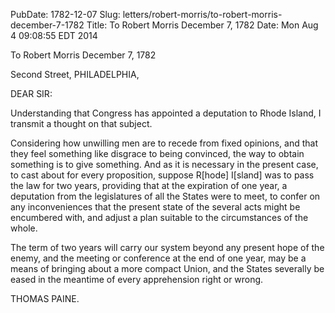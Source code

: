 PubDate: 1782-12-07
Slug: letters/robert-morris/to-robert-morris-december-7-1782
Title: To Robert Morris  December 7, 1782
Date: Mon Aug  4 09:08:55 EDT 2014

   To Robert Morris  December 7, 1782

   Second Street, PHILADELPHIA,

   DEAR SIR:

   Understanding that Congress has appointed a deputation to Rhode Island, I
   transmit a thought on that subject.

   Considering how unwilling men are to recede from fixed opinions, and that
   they feel something like disgrace to being convinced, the way to obtain
   something is to give something. And as it is necessary in the present
   case, to cast about for every proposition, suppose R[hode] I[sland] was to
   pass the law for two years, providing that at the expiration of one year,
   a deputation from the legislatures of all the States were to meet, to
   confer on any inconveniences that the present state of the several acts
   might be encumbered with, and adjust a plan suitable to the circumstances
   of the whole.

   The term of two years will carry our system beyond any present hope of the
   enemy, and the meeting or conference at the end of one year, may be a
   means of bringing about a more compact Union, and the States severally be
   eased in the meantime of every apprehension right or wrong.

   THOMAS PAINE.


